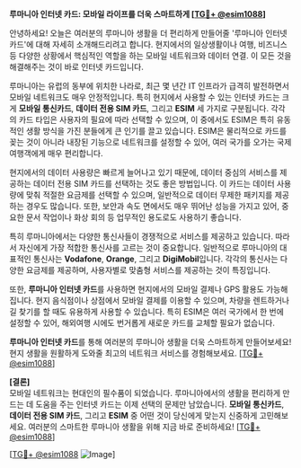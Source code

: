 **루마니아 인터넷 카드: 모바일 라이프를 더욱 스마트하게 [[TG💪+ @esim1088](https://t.me/s/esim1088)]**

안녕하세요! 오늘은 여러분의 루마니아 생활을 더 편리하게 만들어줄 '루마니아 인터넷 카드'에 대해 자세히 소개해드리려고 합니다. 현지에서의 일상생활이나 여행, 비즈니스 등 다양한 상황에서 핵심적인 역할을 하는 모바일 네트워크와 데이터 연결. 이 모든 것을 해결해주는 것이 바로 인터넷 카드입니다.

루마니아는 유럽의 동부에 위치한 나라로, 최근 몇 년간 IT 인프라가 급격히 발전하면서 모바일 네트워크도 매우 안정적입니다. 특히 현지에서 사용할 수 있는 인터넷 카드는 크게 **모바일 통신카드**, **데이터 전용 SIM 카드**, 그리고 **ESIM** 세 가지로 구분됩니다. 각각의 카드 타입은 사용자의 필요에 따라 선택할 수 있으며, 이 중에서도 ESIM은 특히 유동적인 생활 방식을 가진 분들에게 큰 인기를 끌고 있습니다. ESIM은 물리적으로 카드를 꽂는 것이 아니라 내장된 기능으로 네트워크를 설정할 수 있어, 여러 국가를 오가는 국제 여행객에게 매우 편리합니다.

현지에서의 데이터 사용량은 빠르게 늘어나고 있기 때문에, 데이터 중심의 서비스를 제공하는 데이터 전용 SIM 카드를 선택하는 것도 좋은 방법입니다. 이 카드는 데이터 사용량에 맞춰 적절한 요금제를 선택할 수 있으며, 일반적으로 데이터 무제한 패키지를 제공하는 경우도 많습니다. 또한, 보안과 속도 면에서도 매우 뛰어난 성능을 가지고 있어, 중요한 문서 작업이나 화상 회의 등 업무적인 용도로도 사용하기 좋습니다.

특히 루마니아에서는 다양한 통신사들이 경쟁적으로 서비스를 제공하고 있습니다. 따라서 자신에게 가장 적합한 통신사를 고르는 것이 중요합니다. 일반적으로 루마니아의 대표적인 통신사는 **Vodafone**, **Orange**, 그리고 **DigiMobil**입니다. 각각의 통신사는 다양한 요금제를 제공하며, 사용자별로 맞춤형 서비스를 제공하는 것이 특징입니다.

또한, **루마니아 인터넷 카드**를 사용하면 현지에서의 모바일 결제나 GPS 활용도 가능해집니다. 현지 음식점이나 상점에서 모바일 결제를 이용할 수 있으며, 차량을 렌트하거나 길 찾기를 할 때도 유용하게 사용할 수 있습니다. 특히 ESIM은 여러 국가에서 한 번에 설정할 수 있어, 해외여행 시에도 번거롭게 새로운 카드를 교체할 필요가 없습니다.

**루마니아 인터넷 카드**를 통해 여러분의 루마니아 생활을 더욱 스마트하게 만들어보세요! 현지 생활을 원활하게 도와줄 최고의 네트워크 서비스를 경험해보세요. [[TG💪+ @esim1088](https://t.me/s/esim1088)]

**[결론]**  
모바일 네트워크는 현대인의 필수품이 되었습니다. 루마니아에서의 생활을 편리하게 만드는 데 도움을 주는 인터넷 카드는 이제 선택의 문제만 남았습니다. **모바일 통신카드**, **데이터 전용 SIM 카드**, 그리고 **ESIM** 중 어떤 것이 당신에게 맞는지 신중하게 고민해보세요. 여러분의 스마트한 루마니아 생활을 위해 지금 바로 준비하세요! [[TG💪+ @esim1088](https://t.me/s/esim1088)]  

[[TG💪+ @esim1088](https://t.me/s/esim1088) ![Image](https://i.postimg.cc/Y0z9fWf4/image.png)]